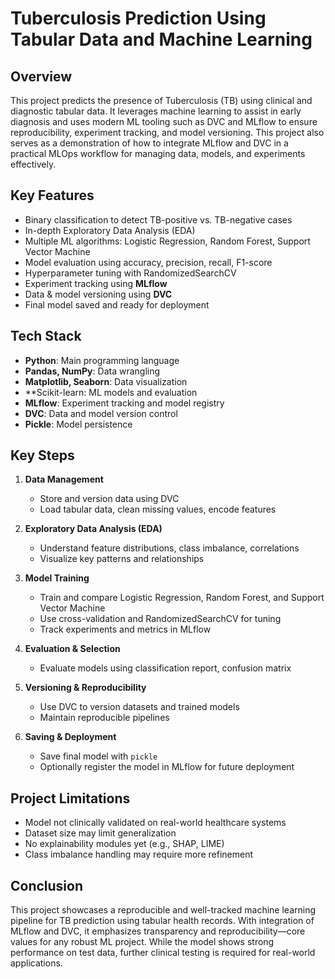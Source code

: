 # Tuberculosis Prediction Using Tabular Data and Machine Learning

## Overview

This project predicts the presence of Tuberculosis (TB) using clinical and diagnostic tabular data. It leverages machine learning to assist in early diagnosis and uses modern ML tooling such as DVC and MLflow to ensure reproducibility, experiment tracking, and model versioning.
This project also serves as a demonstration of how to integrate MLflow and DVC in a practical MLOps workflow for managing data, models, and experiments effectively.

## Key Features

- Binary classification to detect TB-positive vs. TB-negative cases
- In-depth Exploratory Data Analysis (EDA)
- Multiple ML algorithms: Logistic Regression, Random Forest, Support Vector Machine
- Model evaluation using accuracy, precision, recall, F1-score
- Hyperparameter tuning with RandomizedSearchCV
- Experiment tracking using **MLflow**
- Data & model versioning using **DVC**
- Final model saved and ready for deployment

## Tech Stack

- **Python**: Main programming language
- **Pandas, NumPy**: Data wrangling
- **Matplotlib, Seaborn**: Data visualization
- **Scikit-learn: ML models and evaluation
- **MLflow**: Experiment tracking and model registry
- **DVC**: Data and model version control
- **Pickle**: Model persistence

## Key Steps

1. **Data Management**
   - Store and version data using DVC
   - Load tabular data, clean missing values, encode features

2. **Exploratory Data Analysis (EDA)**
   - Understand feature distributions, class imbalance, correlations
   - Visualize key patterns and relationships

3. **Model Training**
   - Train and compare Logistic Regression, Random Forest, and Support Vector Machine
   - Use cross-validation and RandomizedSearchCV for tuning
   - Track experiments and metrics in MLflow

4. **Evaluation & Selection**
   - Evaluate models using classification report, confusion matrix

5. **Versioning & Reproducibility**
   - Use DVC to version datasets and trained models
   - Maintain reproducible pipelines

6. **Saving & Deployment**
   - Save final model with `pickle`
   - Optionally register the model in MLflow for future deployment

## Project Limitations

- Model not clinically validated on real-world healthcare systems
- Dataset size may limit generalization
- No explainability modules yet (e.g., SHAP, LIME)
- Class imbalance handling may require more refinement

## Conclusion

This project showcases a reproducible and well-tracked machine learning pipeline for TB prediction using tabular health records. With integration of MLflow and DVC, it emphasizes transparency and reproducibility—core values for any robust ML project. While the model shows strong performance on test data, further clinical testing is required for real-world applications.
